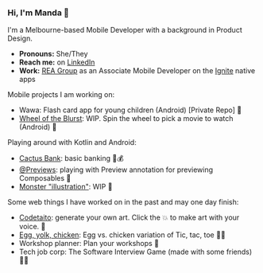 ### Hi, I'm Manda 👋 

I'm a Melbourne-based Mobile Developer with a background in Product Design. 
- **Pronouns:** She/They
- **Reach me:** on [LinkedIn](https://www.linkedin.com/in/amandajarvinen/)
- **Work:** [REA Group](https://www.rea-group.com/) as an Associate Mobile Developer on the [Ignite](https://ignite.realestate.com.au/) native apps

Mobile projects I am working on:

- Wawa: Flash card app for young children (Android) [Private Repo] 🚸
- [Wheel of the Blurst](https://github.com/nimisaya/what-to-watch): WIP. Spin the wheel to pick a movie to watch (Android) 🎡

Playing around with Kotlin and Android:

- [Cactus Bank](https://github.com/nimisaya/cactus-bank): basic banking 🌵💰
- [@Previews](https://github.com/nimisaya/android-previews): playing with Preview annotation for previewing Composables 👀
- [Monster "illustration"](https://github.com/nimisaya/monster): WIP 👾

Some web things I have worked on in the past and may one day finish:

- [Codetaito](https://nimisaya.github.io/codetaito/#/): generate your own art. Click the 💥 to make art with your voice. 🎨
- [Egg, yolk, chicken](https://nimisaya.github.io/tic-tac-toe/): Egg vs. chicken variation of Tic, tac, toe 🥚🐔
- Workshop planner: Plan your workshops 🤔
- Tech job corp: The Software Interview Game (made with some friends)👨‍💻
